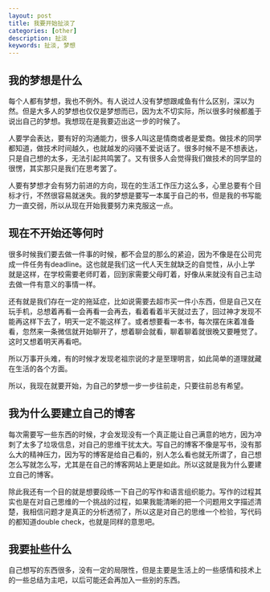 ```yaml
---
layout: post
title: 我要开始扯淡了
categories: [other]
description: 扯淡
keywords: 扯淡, 梦想
---
```


## 我的梦想是什么
每个人都有梦想，我也不例外。有人说过人没有梦想跟咸鱼有什么区别，深以为然。但是大多人的梦想也仅仅是梦想而已，因为太不切实际，所以很多时候都羞于说出自己的梦想。我想现在是我要迈出这一步的时候了。

人要学会表达，要有好的沟通能力，很多人叫这是情商或者是爱商。做技术的同学都知道，做技术时间越久，也就越发的闷骚不爱说话了。很多时候不是不想表达，只是自己想的太多，无法引起共鸣罢了。又有很多人会觉得我们做技术的同学显的很愣，其实那只是我们在思考罢了。

人要有梦想才会有努力前进的方向，现在的生活工作压力这么多，心里总要有个目标才行，不然很容易就迷失。我的梦想是要写一本属于自己的书，但是我的书写能力一直交弱，所以从现在开始我要努力来克服这一点。

## 现在不开始还等何时
很多时候我们要去做一件事的时候，都不会显的那么的紧迫，因为不像是在公司完成一件任务有deadline。这也就是我们这一代人天生就缺乏的自觉性，从小上学就是这样，在学校需要老师盯着，回到家需要父母盯着，好像从来就没有自己主动去做一件有意义的事情一样。

还有就是我们存在一定的拖延症，比如说需要去超市买一件小东西，但是自己又在玩手机，总想着再看一会再看一会再去，看着看着半天就过去了，回过神才发现不能再这样下去了，明天一定不能这样了。或者想要看一本书，每次摆在床着准备看，忽然来一条微信就开始聊开了，想着聊会就看，聊着聊着就很晚又要睡觉了。这时又想着明天再看吧。

所以万事开头难，有的时候才发现老祖宗说的才是至理明言，如此简单的道理就藏在生活的各个方面。

所以，我现在就要开始，为自己的梦想一步一步往前走，只要往前总有希望。

## 我为什么要建立自己的博客
每次需要写一些东西的时候，才会发现没有一个真正能让自己满意的地方，因为冲刺了太多了垃圾信息，对自己的思维干扰太大。写自己的博客不像是写书，没有那么大的精神压力，因为写的博客是给自己看的，别人怎么看也就无所谓了，自己想怎么写就怎么写，尤其是在自己的博客网站上更是如此。所以这就是我为什么要建立自己的博客。

除此我还有一个目的就是想要段练一下自己的写作和语言组织能力。写作的过程其实也是在对自己思维的一个挑战的过程，如果我能清晰的把一个问题用文字描述清楚，我相信问题才是真正的分析透彻了，所以这是对自己的思维一个检验，写代码的都知道double check，也就是同样的意思吧。

## 我要扯些什么
自己想写的东西很多，没有一定的局限性，但是主要是生活上的一些感情和技术上的一些总结为主吧，以后可能还会再加入一些别的东西。

